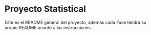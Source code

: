 # Proyecto Statistical
 Este es el README general del proyecto, además cada Fase tendrá su propio README acorde a las instrucciones.

 

